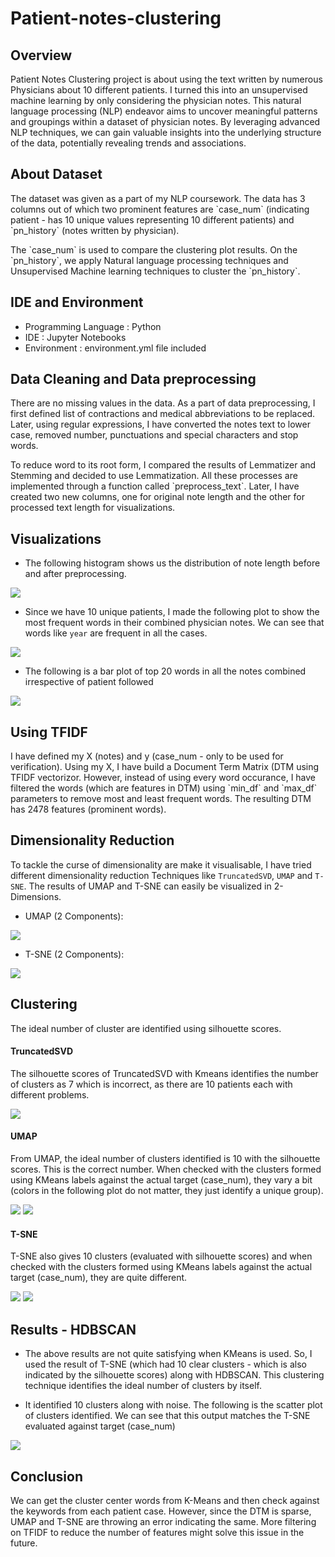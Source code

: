 # Patient-notes-clustering

## Overview

<p>Patient Notes Clustering project is about using the text written by numerous Physicians about 10 different patients. I turned this into an unsupervised machine learning by only considering the physician notes. This natural language processing (NLP) endeavor aims to uncover meaningful patterns and groupings within a dataset of physician notes. By leveraging advanced NLP techniques, we can gain valuable insights into the underlying structure of the data, potentially revealing trends and associations.</p>

## About Dataset

<p>The dataset was given as a part of my NLP coursework. The data has 3 columns out of which two prominent features are `case_num` (indicating patient - has 10 unique values representing 10 different patients) and `pn_history` (notes written by physician).</p>

<p>The `case_num` is used to compare the clustering plot results. On the `pn_history`, we apply Natural language processing techniques and Unsupervised Machine learning techniques to cluster the `pn_history`.</p>

## IDE and Environment

- Programming Language : Python
- IDE : Jupyter Notebooks
- Environment : environment.yml file included

## Data Cleaning and Data preprocessing

<p>There are no missing values in the data. As a part of data preprocessing, I first defined list of contractions and medical abbreviations to be replaced. Later, using regular expressions, I have converted the notes text to lower case, removed number, punctuations and special characters and stop words.</p>
<p>To reduce word to its root form, I compared the results of Lemmatizer and Stemming and decided to use Lemmatization. All these processes are implemented through a function called `preprocess_text`. Later, I have created two new columns, one for original note length and the other for processed text length for visualizations.</p>

## Visualizations

- The following histogram shows us the distribution of note length before and after preprocessing.

<img src="figs/document_length_frequency.png">

- Since we have 10 unique patients, I made the following plot to show the most frequent words in their combined physician notes. We can see that words like `year` are frequent in all the cases.

<img src="figs/common_words_per_patient_case.png">

- The following is a bar plot of top 20 words in all the notes combined irrespective of patient followed

<img src="figs/common_words_all_notes.png">  

## Using TFIDF

<p>I have defined my X (notes) and y (case_num - only to be used for verification). Using my X, I have build a Document Term Matrix (DTM using TFIDF vectorizor. However, instead of using every word occurance, I have filtered the words (which are features in DTM) using `min_df` and `max_df` parameters to remove most and least frequent words. The resulting DTM has 2478 features (prominent words).</p>

## Dimensionality Reduction

To tackle the curse of dimensionality are make it visualisable, I have tried different dimensionality reduction Techniques like `TruncatedSVD`, `UMAP` and `T-SNE`. The results of UMAP and T-SNE can easily be visualized in 2-Dimensions. 

- UMAP (2 Components):

<img src="figs/umap_2_component.png"> 

- T-SNE (2 Components):

<img src="figs/tsne_2components.png"> 


## Clustering

The ideal number of cluster are identified using silhouette scores.

#### TruncatedSVD

The silhouette scores of TruncatedSVD with Kmeans identifies the number of clusters as 7 which is incorrect, as there are 10 patients each with different problems.

<img src="figs/lsa_kmeans_scores.png">

#### UMAP

From UMAP, the ideal number of clusters identified is 10 with the silhouette scores. This is the correct number. When checked with the clusters formed using KMeans labels against the actual target (case_num), they vary a bit (colors in the following plot do not matter, they just identify a unique group).

<img src="figs/umap_kmeans_scores.png">

<img src="figs/umap_kmeans_casenum.png">

#### T-SNE

T-SNE also gives 10 clusters (evaluated with silhouette scores) and when checked with the clusters formed using KMeans labels against the actual target (case_num), they are quite different.

<img src="figs/tsne_kmeans_scores.png">

<img src="figs/tsne_kmeans_casenum.png">

## Results - HDBSCAN

- The above results are not quite satisfying when KMeans is used. So, I used the result of T-SNE (which had 10 clear clusters - which is also indicated by the silhouette scores) along with HDBSCAN. This clustering technique identifies the ideal number of clusters by itself.

- It identified 10 clusters along with noise. The following is the scatter plot of clusters identified. We can see that this output matches the T-SNE evaluated against target (case_num)

<img src="figs/hdbscan_clusters.png">

## Conclusion

We can get the cluster center words from K-Means and then check against the keywords from each patient case. However, since the DTM is sparse, UMAP and T-SNE are throwing an error indicating the same. More filtering on TFIDF to reduce the number of features might solve this issue in the future.






